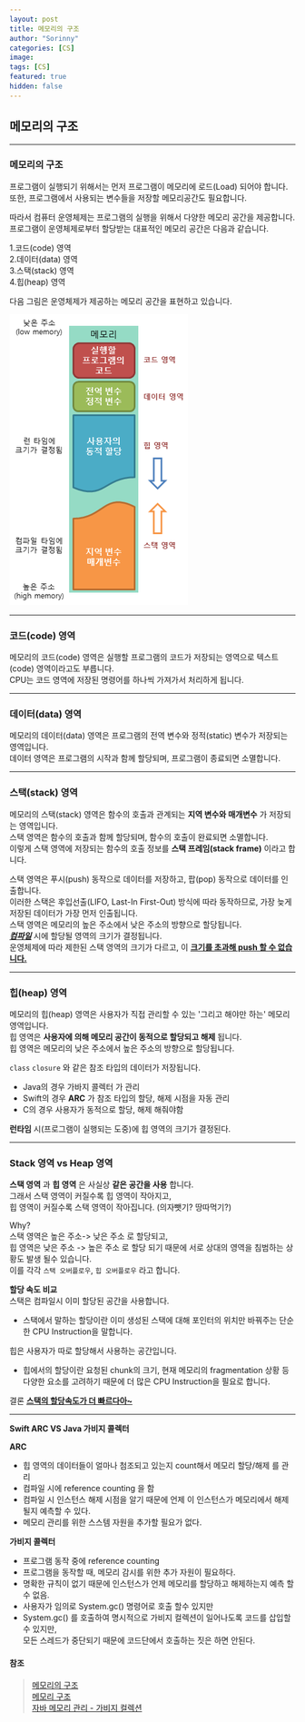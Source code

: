 ```yaml
---
layout: post
title: 메모리의 구조
author: "Sorinny"
categories: [CS]
image: 
tags: [CS]
featured: true
hidden: false
---
```


## 메모리의 구조

---
### 메모리의 구조
프로그램이 실행되기 위해서는 먼저 프로그램이 메모리에 로드(Load) 되어야 합니다.  
또한, 프로그램에서 사용되는 변수들을 저장할 메모리공간도 필요합니다.  

따라서 컴퓨터 운영체제는 프로그램의 실행을 위해서 다양한 메모리 공간을 제공합니다.  
프로그램이 운영체제로부터 할당받는 대표적인 메모리 공간은 다음과 같습니다.  

1.코드(code) 영역  
2.데이터(data) 영역  
3.스택(stack) 영역  
4.힙(heap) 영역  

다음 그림은 운영체제가 제공하는 메모리 공간을 표현하고 있습니다.

![운영체제에서 할당받는 메모리 공간](/assets/images/2022-01-20-CS_메모리의구조_01_memory_structure.png)  

---

### 코드(code) 영역
메모리의 코드(code) 영역은 실행할 프로그램의 코드가 저장되는 영역으로 텍스트(code) 영역이라고도 부릅니다.  
CPU는 코드 영역에 저장된 명령어를 하나씩 가져가서 처리하게 됩니다.

---

### 데이터(data) 영역
메모리의 데이터(data) 영역은 프로그램의 전역 변수와 정적(static) 변수가 저장되는 영역입니다.  
데이터 영역은 프로그램의 시작과 함께 할당되며, 프로그램이 종료되면 소멸합니다.

---

### 스택(stack) 영역
메모리의 스택(stack) 영역은 함수의 호출과 관계되는 **지역 변수와 매개변수** 가 저장되는 영역입니다.  
스택 영역은 함수의 호출과 함께 할당되며, 함수의 호출이 완료되면 소멸합니다.  
이렇게 스택 영역에 저장되는 함수의 호출 정보를 **스택 프레임(stack frame)** 이라고 합니다.  

스택 영역은 푸시(push) 동작으로 데이터를 저장하고, 팝(pop) 동작으로 데이터를 인출합니다.  
이러한 스택은 후입선출(LIFO, Last-In First-Out) 방식에 따라 동작하므로, 가장 늦게 저장된 데이터가 가장 먼저 인출됩니다.  
스택 영역은 메모리의 높은 주소에서 낮은 주소의 방향으로 할당됩니다.  
<u>___컴파일___</u> 시에 할당될 영역의 크기가 결정됩니다.  
운영체제에 따라 제한된 스택 영역의 크기가 다르고, 이 <u>**크기를 초과해 push 할 수 없습니다.**</u>

---

### 힙(heap) 영역
메모리의 힙(heap) 영역은 사용자가 직접 관리할 수 있는 '그리고 해야만 하는' 메모리 영역입니다.  
힙 영역은 **사용자에 의해 메모리 공간이 동적으로 할당되고 해제** 됩니다.  
힙 영역은 메모리의 낮은 주소에서 높은 주소의 방향으로 할당됩니다.  

`class` `closure` 와 같은 참조 타입의 데이터가 저장됩니다.
 - Java의 경우 가바지 콜렉터 가 관리
 - Swift의 경우 **ARC** 가 참조 타입의 할당, 해제 시점을 자동 관리
 - C의 경우 사용자가 동적으로 할당, 해제 해줘야함
 
**런타임** 시(프로그램이 실행되는 도중)에 힙 영역의 크기가 결정된다.


---

### Stack 영역 vs Heap 영역
**스택 영역** 과 **힙 영역** 은 사실상 **같은 공간을 사용** 합니다.  
그래서 스택 영역이 커질수록 힙 영역이 작아지고,  
힙 영역이 커질수록 스택 영역이 작아집니다. (의자뺏기? 땅따먹기?)

Why?  
스택 영역은 높은 주소-> 낮은 주소 로 할당되고,  
힙 영역은 낮은 주소 -> 높은 주소 로 할당 되기 때문에
서로 상대의 영역을 침범하는 상황도 발생 될수 있습니다.  
이를 각각 `스택 오버플로우`, `힙 오버플로우` 라고 합니다.

**할당 속도 비교**  
스택은 컴파일시 이미 할당된 공간을 사용합니다.
- 스택에서 말하는 할당이란 이미 생성된 스택에 대해 포인터의 위치만 바꿔주는 단순한 CPU Instruction을 말합니다.

힙은 사용자가 따로 할당해서 사용하는 공간입니다.
- 힙에서의 할당이란 요청된 chunk의 크기, 현재 메모리의 fragmentation 상황 등 다양한 요소를 고려하기 때문에 더 많은 CPU Instruction을 필요로 합니다.

결론 <u>**스택의 할당속도가 더 빠르다아~**</u>

---

**Swift ARC VS Java 가비지 콜렉터**  

**ARC**
- 힙 영역의 데이터들이 얼마나 첨조되고 있는지 count해서 메모리 할당/해제 를 관리
- 컴파일 시에 reference counting 을 함
- 컴파일 시 인스턴스 해제 시점을 알기 때문에 언제 이 인스턴스가 메모리에서 해제 될지 예측할 수 있다.
- 메모리 관리를 위한 스스템 자원을 추가할 필요가 없다.

**가비지 콜렉터**
- 프로그램 동작 중에 reference counting
- 프로그램을 동작할 때, 메모리 감시를 위한 추가 자원이 필요하다.
- 명확한 규칙이 없기 때문에 인스턴스가 언제 메모리를 할당하고 해제하는지 예측 할 수 없음.
- 사용자가 임의로 System.gc() 명령어로 호출 할수 있지만
- System.gc() 를 호출하여 명시적으로 가비지 컬렉션이 일어나도록 코드를 삽입할 수 있지만,  
   모든 스레드가 중단되기 때문에 코드단에서 호출하는 짓은 하면 안된다.



#### 참조
>[메모리의 구조](http://www.tcpschool.com/c/c_memory_structure)  
>[메모리 구조](https://velog.io/@goserimgoserimgo/%EB%A9%94%EB%AA%A8%EB%A6%AC-%EA%B5%AC%EC%A1%B0)  
>[자바 메모리 관리 - 가비지 컬렉션](https://yaboong.github.io/java/2018/06/09/java-garbage-collection/)  
